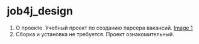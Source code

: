 # job4j_design
1. О проекте. Учебный проект по созданию парсера вакансий.
   [Image 1](https://github.com/DDavydov911/job4j_grabber/tree/master/images/image1.png)
2. Сборка и установка не требуется. Проект ознакомительный.